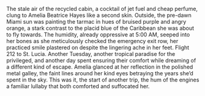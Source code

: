 The stale air of the recycled cabin, a cocktail of jet fuel and cheap perfume, clung to Amelia Beatrice Hayes like a second skin. Outside, the pre-dawn Miami sun was painting the tarmac in hues of bruised purple and angry orange, a stark contrast to the placid blue of the Caribbean she was about to fly towards. The humidity, already oppressive at 5:00 AM, seeped into her bones as she meticulously checked the emergency exit row, her practiced smile plastered on despite the lingering ache in her feet. Flight 212 to St. Lucia. Another Tuesday, another tropical paradise for the privileged, and another day spent ensuring their comfort while dreaming of a different kind of escape. Amelia glanced at her reflection in the polished metal galley, the faint lines around her kind eyes betraying the years she’d spent in the sky. This was it, the start of another trip, the hum of the engines a familiar lullaby that both comforted and suffocated her.
